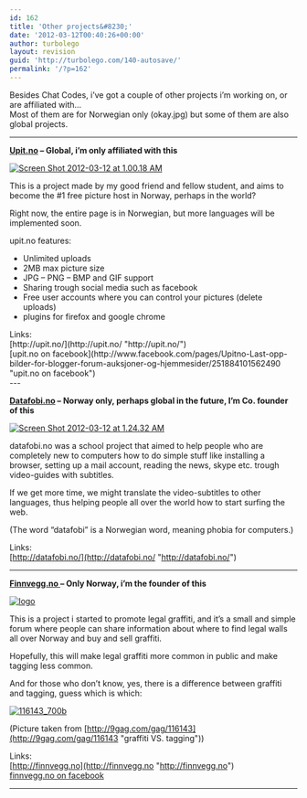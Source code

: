 ```yaml
---
id: 162
title: 'Other projects&#8230;'
date: '2012-03-12T00:40:26+00:00'
author: turbolego
layout: revision
guid: 'http://turbolego.com/140-autosave/'
permalink: '/?p=162'
---
```


Besides Chat Codes, i’ve got a couple of other projects i’m working on, or are affiliated with…  
Most of them are for Norwegian only (okay.jpg) but some of them are also global projects.

---

**[Upit.no](http://upit.no/ "http://upit.no/") – Global, i’m only affiliated with this**

[![](https://turbolego.com/wp-content/uploads/2012/03/Screen-Shot-2012-03-12-at-1.00.18-AM.png "Screen Shot 2012-03-12 at 1.00.18 AM")](http://upit.no/)

This is a project made by my good friend and fellow student, and aims to become the #1 free picture host in Norway, perhaps in the world?

Right now, the entire page is in Norwegian, but more languages will be implemented soon.

upit.no features:

- Unlimited uploads
- 2MB max picture size
- JPG – PNG – BMP and GIF support
- Sharing trough social media such as facebook
- Free user accounts where you can control your pictures (delete uploads)
- plugins for firefox and google chrome

<div>Links:</div><div>[http://upit.no/](http://upit.no/ "http://upit.no/")</div><div>[upit.no on facebook](http://www.facebook.com/pages/Upitno-Last-opp-bilder-for-blogger-forum-auksjoner-og-hjemmesider/251884101562490 "upit.no on facebook")</div>---

**[Datafobi.no](http://DATAFOBI.no "http://DATAFOBI.no") – Norway only, perhaps global in the future, I’m Co. founder of this**

[![](https://turbolego.com/wp-content/uploads/2012/03/Screen-Shot-2012-03-12-at-1.24.32-AM.png "Screen Shot 2012-03-12 at 1.24.32 AM")](http://datafobi.no/)

datafobi.no was a school project that aimed to help people who are completely new to computers how to do simple stuff like installing a browser, setting up a mail account, reading the news, skype etc. trough video-guides with subtitles.

If we get more time, we might translate the video-subtitles to other languages, thus helping people all over the world how to start surfing the web.

(The word “datafobi” is a Norwegian word, meaning phobia for computers.)

Links:  
[http://datafobi.no/](http://datafobi.no/ "http://datafobi.no/")

---

**[Finnvegg.no ](http://finnvegg.no/ "http://finnvegg.no/")– Only Norway, i’m the founder of this**

[![](https://turbolego.com/wp-content/uploads/2012/03/logo.jpg "logo")](http://finnvegg.no/)

This is a project i started to promote legal graffiti, and it’s a small and simple forum where people can share information about where to find legal walls all over Norway and buy and sell graffiti.

Hopefully, this will make legal graffiti more common in public and make tagging less common.

And for those who don’t know, yes, there is a difference between graffiti and tagging, guess which is which:

[![](https://turbolego.com/wp-content/uploads/2012/03/116143_700b.jpg "116143_700b")](http://9gag.com/gag/116143)

(Picture taken from [http://9gag.com/gag/116143](http://9gag.com/gag/116143 "graffiti VS. tagging"))

Links:  
[http://finnvegg.no](http://finnvegg.no "http://finnvegg.no")  
[ finnvegg.no on facebook](http://www.facebook.com/pages/FinnVeggno/249915411724289 "finnvegg.no on facebook")

---
